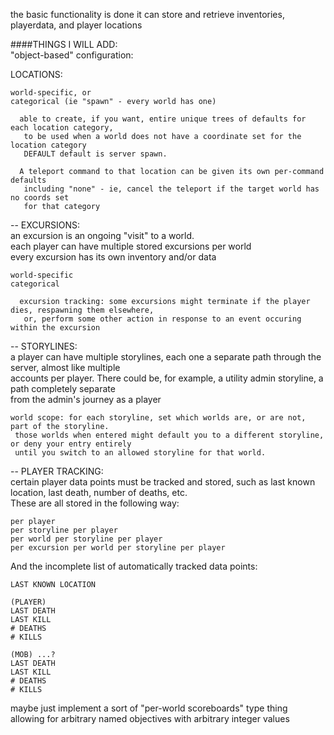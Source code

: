 the basic functionality is done
it can store and retrieve inventories, playerdata, and player locations


####THINGS I WILL ADD:  
"object-based" configuration:
  
LOCATIONS:

    world-specific, or
    categorical (ie "spawn" - every world has one)
      
      able to create, if you want, entire unique trees of defaults for each location category,
       to be used when a world does not have a coordinate set for the location category
       DEFAULT default is server spawn.
       
      A teleport command to that location can be given its own per-command defaults
       including "none" - ie, cancel the teleport if the target world has no coords set
       for that category
       
--
EXCURSIONS:  
an excursion is an ongoing "visit" to a world.  
each player can have multiple stored excursions per world  
every excursion has its own inventory and/or data
  
    world-specific
    categorical
    
      excursion tracking: some excursions might terminate if the player dies, respawning them elsewhere,
       or, perform some other action in response to an event occuring within the excursion
    
--
STORYLINES:  
a player can have multiple storylines, each one a separate path through the server, almost like multiple  
accounts per player. There could be, for example, a utility admin storyline, a path completely separate  
from the admin's journey as a player
  
    world scope: for each storyline, set which worlds are, or are not, part of the storyline.
     those worlds when entered might default you to a different storyline, or deny your entry entirely
     until you switch to an allowed storyline for that world.
  
--
PLAYER TRACKING:  
certain player data points must be tracked and stored, such as last known location, last death, number of deaths, etc.  
These are all stored in the following way:
  
    per player
    per storyline per player
    per world per storyline per player
    per excursion per world per storyline per player
    
  And the incomplete list of automatically tracked data points:
  
    LAST KNOWN LOCATION
    
    (PLAYER)
    LAST DEATH
    LAST KILL
    # DEATHS
    # KILLS
    
    (MOB) ...?
    LAST DEATH
    LAST KILL
    # DEATHS
    # KILLS
    
  
  maybe just implement a sort of "per-world scoreboards" type thing  
  allowing for arbitrary named objectives with arbitrary integer values
